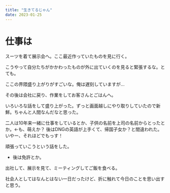 ```yaml
---
title: "生きてるじゃん"
date: 2023-01-25
---
```


# 仕事は

スーツを着て展示会へ。ここ最近作っていたものを見に行く。

こうやって自分たちがかかわったものが外に出ていくのを見ると緊張するな。とても。

ここの界隈盛り上がりがすごいな。俺は遅刻していますが...

その後は会社に戻り、作業をしてお客さんとごはんへ。

いろいろな話をして盛り上がった。ずっと画面越しにやり取りしていたので新鮮。ちゃんと人間なんだなと思った。

二人は10年来一緒に仕事をしているとか、子供の名前を上司の名前からとったとか。<-も、萌えか？
後はDNGの英語が上手くて、帰国子女か？と間違われた。いやー、それほどでもっす！


頑張っていこうという話をした。
- 後は免許とか。

出社して、展示を見て、ミーティングしてご飯を食べる。

社会人としてはなんとはない一日だったけど、折に触れて今日のことを思い出すと思う。